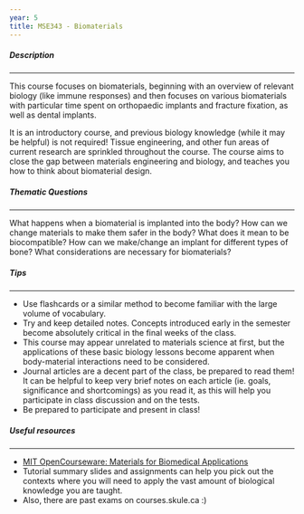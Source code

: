 ```yaml
---
year: 5
title: MSE343 - Biomaterials
---
```


##### Description

* * *


This course focuses on biomaterials, beginning with an overview of relevant biology (like immune responses) and then focuses on various biomaterials with particular time spent on orthopaedic implants and fracture fixation, as well as dental implants.

It is an introductory course, and previous biology knowledge (while it may be helpful) is not required! Tissue engineering, and other fun areas of current research are sprinkled throughout the course. The course aims to close the gap between materials engineering and biology, and teaches you how to think about biomaterial design.

##### Thematic Questions

* * *


What happens when a biomaterial is implanted into the body? How can we change materials to make them safer in the body? What does it mean to be biocompatible? How can we make/change an implant for different types of bone? What considerations are necessary for biomaterials?

##### Tips

* * *


  -   Use flashcards or a similar method to become familiar with the large volume of vocabulary.  
  -   Try and keep detailed notes. Concepts introduced early in the semester become absolutely critical in the final weeks of the class.
  -   This course may appear unrelated to materials science at first, but the applications of these basic biology lessons become apparent when body-material interactions need to be considered.
  - Journal articles are a decent part of the class, be prepared to read them! It can be helpful to keep very brief notes on each article (ie. goals, significance and shortcomings) as you read it, as this will help you participate in class discussion and on the tests.
  - Be prepared to participate and present in class! 

##### Useful resources

* * *


 - <a href="http://ocw.mit.edu/courses/materials-science-and-engineering/3-051j-materials-for-biomedical-applications-spring-2006/">MIT OpenCourseware: Materials for Biomedical Applications</a>
 - Tutorial summary slides and assignments can help you pick out the contexts where you will need to apply the vast amount of biological knowledge you are taught.
 - Also, there are past exams on courses.skule.ca :)  
